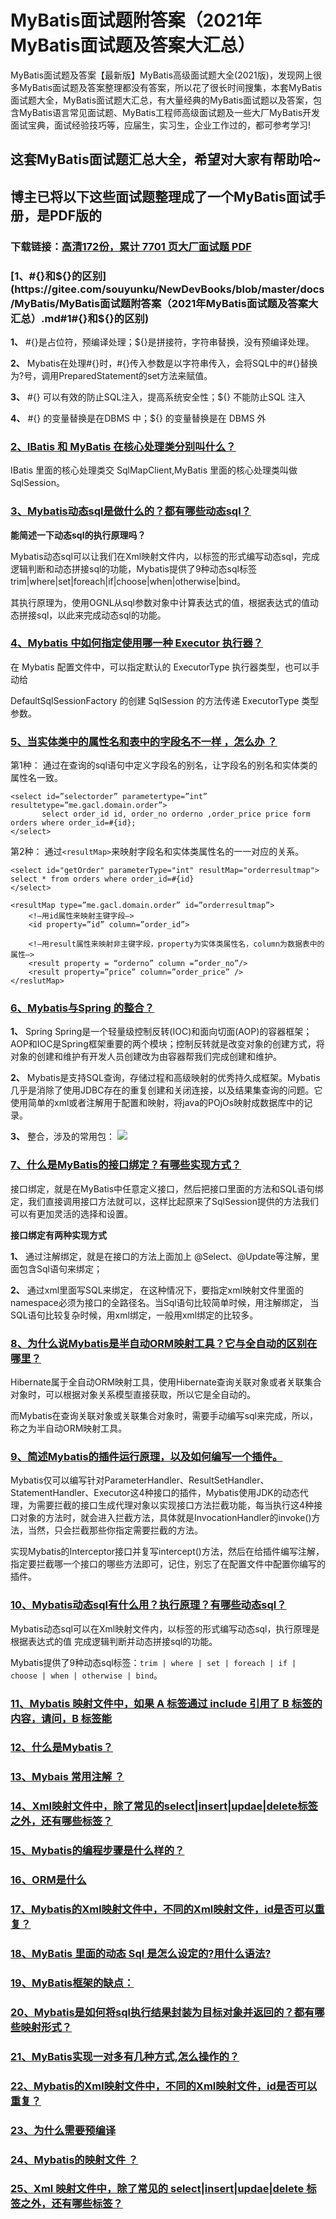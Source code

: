 # MyBatis面试题附答案（2021年MyBatis面试题及答案大汇总）

MyBatis面试题及答案【最新版】MyBatis高级面试题大全(2021版)，发现网上很多MyBatis面试题及答案整理都没有答案，所以花了很长时间搜集，本套MyBatis面试题大全，MyBatis面试题大汇总，有大量经典的MyBatis面试题以及答案，包含MyBatis语言常见面试题、MyBatis工程师高级面试题及一些大厂MyBatis开发面试宝典，面试经验技巧等，应届生，实习生，企业工作过的，都可参考学习!

## 这套MyBatis面试题汇总大全，希望对大家有帮助哈~ 

## 博主已将以下这些面试题整理成了一个MyBatis面试手册，是PDF版的

### 下载链接：[高清172份，累计 7701 页大厂面试题  PDF](https://github.com/javatechnorth/javanorth-itbooks/blob/master/docs/index.md)


### [1、#{}和${}的区别](https://gitee.com/souyunku/NewDevBooks/blob/master/docs/MyBatis/MyBatis面试题附答案（2021年MyBatis面试题及答案大汇总）.md#1#{}和${}的区别)  


**1、** #{}是占位符，预编译处理；${}是拼接符，字符串替换，没有预编译处理。

**2、** Mybatis在处理#{}时，#{}传入参数是以字符串传入，会将SQL中的#{}替换为?号，调用PreparedStatement的set方法来赋值。

**3、** #{} 可以有效的防止SQL注入，提高系统安全性；${} 不能防止SQL 注入

**4、** #{} 的变量替换是在DBMS 中；${} 的变量替换是在 DBMS 外


### [2、IBatis 和 MyBatis 在核心处理类分别叫什么？](https://gitee.com/souyunku/NewDevBooks/blob/master/docs/MyBatis/MyBatis面试题附答案（2021年MyBatis面试题及答案大汇总）.md#2ibatis-和-mybatis-在核心处理类分别叫什么)  


IBatis 里面的核心处理类交 SqlMapClient,MyBatis 里面的核心处理类叫做 SqlSession。


### [3、Mybatis动态sql是做什么的？都有哪些动态sql？](https://gitee.com/souyunku/NewDevBooks/blob/master/docs/MyBatis/MyBatis面试题附答案（2021年MyBatis面试题及答案大汇总）.md#3mybatis动态sql是做什么的都有哪些动态sql)  


**能简述一下动态sql的执行原理吗？**

Mybatis动态sql可以让我们在Xml映射文件内，以标签的形式编写动态sql，完成逻辑判断和动态拼接sql的功能，Mybatis提供了9种动态sql标签trim|where|set|foreach|if|choose|when|otherwise|bind。

其执行原理为，使用OGNL从sql参数对象中计算表达式的值，根据表达式的值动态拼接sql，以此来完成动态sql的功能。


### [4、Mybatis 中如何指定使用哪一种 Executor 执行器？](https://gitee.com/souyunku/NewDevBooks/blob/master/docs/MyBatis/MyBatis面试题附答案（2021年MyBatis面试题及答案大汇总）.md#4mybatis-中如何指定使用哪一种-executor-执行器)  


在 Mybatis 配置文件中，可以指定默认的 ExecutorType 执行器类型，也可以手动给

DefaultSqlSessionFactory 的创建 SqlSession 的方法传递 ExecutorType 类型参数。


### [5、当实体类中的属性名和表中的字段名不一样 ，怎么办 ？](https://gitee.com/souyunku/NewDevBooks/blob/master/docs/MyBatis/MyBatis面试题附答案（2021年MyBatis面试题及答案大汇总）.md#5当实体类中的属性名和表中的字段名不一样-怎么办-)  


第1种： 通过在查询的sql语句中定义字段名的别名，让字段名的别名和实体类的属性名一致。

```
<select id=”selectorder” parametertype=”int” resultetype=”me.gacl.domain.order”>
       select order_id id, order_no orderno ,order_price price form orders where order_id=#{id};
</select>
```

第2种： 通过`<resultMap>`来映射字段名和实体类属性名的一一对应的关系。

```
<select id="getOrder" parameterType="int" resultMap="orderresultmap">
select * from orders where order_id=#{id}
</select>

<resultMap type=”me.gacl.domain.order” id=”orderresultmap”>
    <!–用id属性来映射主键字段–>
    <id property=”id” column=”order_id”>

    <!–用result属性来映射非主键字段，property为实体类属性名，column为数据表中的属性–>
    <result property = “orderno” column =”order_no”/>
    <result property=”price” column=”order_price” />
</reslutMap>
```


### [6、Mybatis与Spring 的整合？](https://gitee.com/souyunku/NewDevBooks/blob/master/docs/MyBatis/MyBatis面试题附答案（2021年MyBatis面试题及答案大汇总）.md#6mybatis与spring-的整合)  


**1、** Spring Spring是一个轻量级控制反转(IOC)和面向切面(AOP)的容器框架；AOP和IOC是Spring框架重要的两个模块；控制反转就是改变对象的创建方式，将对象的创建和维护有开发人员创建改为由容器帮我们完成创建和维护。

**2、** Mybatis是支持SQL查询，存储过程和高级映射的优秀持久成框架。Mybatis几乎是消除了使用JDBC存在的重复创建和关闭连接，以及结果集查询的问题。它使用简单的xml或者注解用于配置和映射，将java的POjOs映射成数据库中的记录。

**3、** 整合，涉及的常用包： ![](https://atts.w3cschool.cn/attachments/image/20171124/1511515685952292.png#alt=)


### [7、什么是MyBatis的接口绑定？有哪些实现方式？](https://gitee.com/souyunku/NewDevBooks/blob/master/docs/MyBatis/MyBatis面试题附答案（2021年MyBatis面试题及答案大汇总）.md#7什么是mybatis的接口绑定有哪些实现方式)  


接口绑定，就是在MyBatis中任意定义接口，然后把接口里面的方法和SQL语句绑定，我们直接调用接口方法就可以，这样比起原来了SqlSession提供的方法我们可以有更加灵活的选择和设置。

**接口绑定有两种实现方式**

**1、** 通过注解绑定，就是在接口的方法上面加上 @Select、@Update等注解，里面包含Sql语句来绑定；

**2、** 通过xml里面写SQL来绑定， 在这种情况下，要指定xml映射文件里面的namespace必须为接口的全路径名。当Sql语句比较简单时候，用注解绑定， 当SQL语句比较复杂时候，用xml绑定，一般用xml绑定的比较多。


### [8、为什么说Mybatis是半自动ORM映射工具？它与全自动的区别在哪里？](https://gitee.com/souyunku/NewDevBooks/blob/master/docs/MyBatis/MyBatis面试题附答案（2021年MyBatis面试题及答案大汇总）.md#8为什么说mybatis是半自动orm映射工具它与全自动的区别在哪里)  


Hibernate属于全自动ORM映射工具，使用Hibernate查询关联对象或者关联集合对象时，可以根据对象关系模型直接获取，所以它是全自动的。

而Mybatis在查询关联对象或关联集合对象时，需要手动编写sql来完成，所以，称之为半自动ORM映射工具。


### [9、简述Mybatis的插件运行原理，以及如何编写一个插件。](https://gitee.com/souyunku/NewDevBooks/blob/master/docs/MyBatis/MyBatis面试题附答案（2021年MyBatis面试题及答案大汇总）.md#9简述mybatis的插件运行原理以及如何编写一个插件。)  


Mybatis仅可以编写针对ParameterHandler、ResultSetHandler、StatementHandler、Executor这4种接口的插件，Mybatis使用JDK的动态代理，为需要拦截的接口生成代理对象以实现接口方法拦截功能，每当执行这4种接口对象的方法时，就会进入拦截方法，具体就是InvocationHandler的invoke()方法，当然，只会拦截那些你指定需要拦截的方法。

实现Mybatis的Interceptor接口并复写intercept()方法，然后在给插件编写注解，指定要拦截哪一个接口的哪些方法即可，记住，别忘了在配置文件中配置你编写的插件。


### [10、Mybatis动态sql有什么用？执行原理？有哪些动态sql？](https://gitee.com/souyunku/NewDevBooks/blob/master/docs/MyBatis/MyBatis面试题附答案（2021年MyBatis面试题及答案大汇总）.md#10mybatis动态sql有什么用执行原理有哪些动态sql)  


Mybatis动态sql可以在Xml映射文件内，以标签的形式编写动态sql，执行原理是根据表达式的值 完成逻辑判断并动态拼接sql的功能。

Mybatis提供了9种动态sql标签：`trim | where | set | foreach | if | choose | when | otherwise | bind`。


### [11、Mybatis 映射文件中，如果 A 标签通过 include 引用了 B 标签的内容，请问，B 标签能](https://gitee.com/souyunku/NewDevBooks/blob/master/docs/MyBatis/MyBatis面试题附答案（2021年MyBatis面试题及答案大汇总）.md#11mybatis-映射文件中如果-a-标签通过-include-引用了-b-标签的内容请问b-标签能)  

### [12、什么是Mybatis？](https://gitee.com/souyunku/NewDevBooks/blob/master/docs/MyBatis/MyBatis面试题附答案（2021年MyBatis面试题及答案大汇总）.md#12什么是mybatis)  

### [13、Mybais 常用注解 ？](https://gitee.com/souyunku/NewDevBooks/blob/master/docs/MyBatis/MyBatis面试题附答案（2021年MyBatis面试题及答案大汇总）.md#13mybais-常用注解-)  

### [14、Xml映射文件中，除了常见的select|insert|updae|delete标签之外，还有哪些标签？](https://gitee.com/souyunku/NewDevBooks/blob/master/docs/MyBatis/MyBatis面试题附答案（2021年MyBatis面试题及答案大汇总）.md#14xml映射文件中除了常见的select|insert|updae|delete标签之外还有哪些标签)  

### [15、Mybatis的编程步骤是什么样的？](https://gitee.com/souyunku/NewDevBooks/blob/master/docs/MyBatis/MyBatis面试题附答案（2021年MyBatis面试题及答案大汇总）.md#15mybatis的编程步骤是什么样的)  

### [16、ORM是什么](https://gitee.com/souyunku/NewDevBooks/blob/master/docs/MyBatis/MyBatis面试题附答案（2021年MyBatis面试题及答案大汇总）.md#16orm是什么)  

### [17、Mybatis的Xml映射文件中，不同的Xml映射文件，id是否可以重复？](https://gitee.com/souyunku/NewDevBooks/blob/master/docs/MyBatis/MyBatis面试题附答案（2021年MyBatis面试题及答案大汇总）.md#17mybatis的xml映射文件中不同的xml映射文件id是否可以重复)  

### [18、MyBatis 里面的动态 Sql 是怎么设定的?用什么语法?](https://gitee.com/souyunku/NewDevBooks/blob/master/docs/MyBatis/MyBatis面试题附答案（2021年MyBatis面试题及答案大汇总）.md#18mybatis-里面的动态-sql-是怎么设定的用什么语法)  

### [19、MyBatis框架的缺点：](https://gitee.com/souyunku/NewDevBooks/blob/master/docs/MyBatis/MyBatis面试题附答案（2021年MyBatis面试题及答案大汇总）.md#19mybatis框架的缺点：)  

### [20、Mybatis是如何将sql执行结果封装为目标对象并返回的？都有哪些映射形式？](https://gitee.com/souyunku/NewDevBooks/blob/master/docs/MyBatis/MyBatis面试题附答案（2021年MyBatis面试题及答案大汇总）.md#20mybatis是如何将sql执行结果封装为目标对象并返回的都有哪些映射形式)  

### [21、MyBatis实现一对多有几种方式,怎么操作的？](https://gitee.com/souyunku/NewDevBooks/blob/master/docs/MyBatis/MyBatis面试题附答案（2021年MyBatis面试题及答案大汇总）.md#21mybatis实现一对多有几种方式,怎么操作的)  

### [22、Mybatis的Xml映射文件中，不同的Xml映射文件，id是否可以重复？](https://gitee.com/souyunku/NewDevBooks/blob/master/docs/MyBatis/MyBatis面试题附答案（2021年MyBatis面试题及答案大汇总）.md#22mybatis的xml映射文件中不同的xml映射文件id是否可以重复)  

### [23、为什么需要预编译](https://gitee.com/souyunku/NewDevBooks/blob/master/docs/MyBatis/MyBatis面试题附答案（2021年MyBatis面试题及答案大汇总）.md#23为什么需要预编译)  

### [24、Mybatis的映射文件 ？](https://gitee.com/souyunku/NewDevBooks/blob/master/docs/MyBatis/MyBatis面试题附答案（2021年MyBatis面试题及答案大汇总）.md#24mybatis的映射文件-)  

### [25、Xml 映射文件中，除了常见的 select|insert|updae|delete 标签之外，还有哪些标签？](https://gitee.com/souyunku/NewDevBooks/blob/master/docs/MyBatis/MyBatis面试题附答案（2021年MyBatis面试题及答案大汇总）.md#25xml-映射文件中除了常见的-select|insert|updae|delete-标签之外还有哪些标签)  






